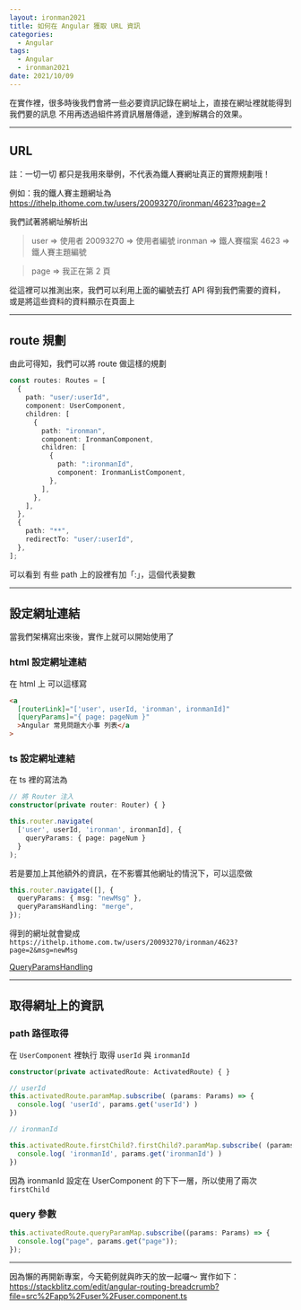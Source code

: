 ```yaml
---
layout: ironman2021
title: 如何在 Angular 獲取 URL 資訊
categories:
  - Angular
tags:
  - Angular
  - ironman2021
date: 2021/10/09
---
```


在實作裡，很多時後我們會將一些必要資訊記錄在網址上，直接在網址裡就能得到我們要的訊息
不用再透過組件將資訊層層傳遞，達到解耦合的效果。

---

## URL

註：一切一切 都只是我用來舉例，不代表為鐵人賽網址真正的實際規劃哦！

例如：我的鐵人賽主題網址為
https://ithelp.ithome.com.tw/users/20093270/ironman/4623?page=2

我們試著將網址解析出

> user => 使用者
> 20093270 => 使用者編號
> ironman => 鐵人賽檔案
> 4623 => 鐵人賽主題編號

> page => 我正在第 2 頁

從這裡可以推測出來，我們可以利用上面的編號去打 API 得到我們需要的資料，或是將這些資料的資料顯示在頁面上

---

## route 規劃

由此可得知，我們可以將 route 做這樣的規劃

```ts
const routes: Routes = [
  {
    path: "user/:userId",
    component: UserComponent,
    children: [
      {
        path: "ironman",
        component: IronmanComponent,
        children: [
          {
            path: ":ironmanId",
            component: IronmanListComponent,
          },
        ],
      },
    ],
  },
  {
    path: "**",
    redirectTo: "user/:userId",
  },
];
```

可以看到 有些 path 上的設裡有加「:」，這個代表變數

---

## 設定網址連結

當我們架構寫出來後，實作上就可以開始使用了

### html 設定網址連結

在 html 上 可以這樣寫

```html
<a
  [routerLink]="['user', userId, 'ironman', ironmanId]"
  [queryParams]="{ page: pageNum }"
  >Angular 常見問題大小事 列表</a
>
```

### ts 設定網址連結

在 ts 裡的寫法為

```ts
// 將 Router 注入
constructor(private router: Router) { }

this.router.navigate(
  ['user', userId, 'ironman', ironmanId], {
    queryParams: { page: pageNum }
  }
);

```

若是要加上其他額外的資訊，在不影響其他網址的情況下，可以這麼做

```ts
this.router.navigate([], {
  queryParams: { msg: "newMsg" },
  queryParamsHandling: "merge",
});
```

得到的網址就會變成
`https://ithelp.ithome.com.tw/users/20093270/ironman/4623?page=2&msg=newMsg`

[QueryParamsHandling](https://angular.tw/api/router/QueryParamsHandling)

---

## 取得網址上的資訊

### path 路徑取得

在 `UserComponent` 裡執行
取得 `userId` 與 `ironmanId`

```ts
constructor(private activatedRoute: ActivatedRoute) { }

// userId
this.activatedRoute.paramMap.subscribe( (params: Params) => {
  console.log( 'userId', params.get('userId') )
})

// ironmanId

this.activatedRoute.firstChild?.firstChild?.paramMap.subscribe( (params: Params) => {
  console.log( 'ironmanId', params.get('ironmanId') )
})
```

因為 ironmanId 設定在 UserComponent 的下下一層，所以使用了兩次 `firstChild`

### query 參數

```ts
this.activatedRoute.queryParamMap.subscribe((params: Params) => {
  console.log("page", params.get("page"));
});
```

---

因為懶的再開新專案，今天範例就與昨天的放一起囉～
實作如下：
https://stackblitz.com/edit/angular-routing-breadcrumb?file=src%2Fapp%2Fuser%2Fuser.component.ts

